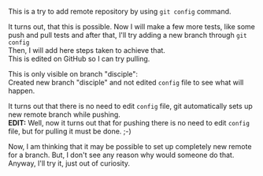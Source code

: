 This is a try to add remote repository by using `git config` command.

It turns out, that this is possible. Now I will make a few more tests, like some push and pull tests and after that, I'll try adding a new branch through `git config`<br>
Then, I will add here steps taken to achieve that.<br>
This is edited on GitHub so I can try pulling.

This is only visible on branch "disciple":<br>
Created new branch "disciple" and not edited `config` file to see what will happen.

It turns out that there is no need to edit `config` file, git automatically sets up new remote branch while pushing.<br>
**EDIT:** Well, now it turns out that for pushing there is no need to edit `config` file, but for pulling it must be done. ;-)<br>

Now, I am thinking that it may be possible to set up completely new remote for a branch. But, I don't see any reason why would someone do that. Anyway, I'll try it, just out of curiosity.
